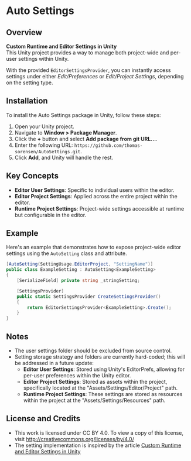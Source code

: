 # Auto Settings

## Overview

**Custom Runtime and Editor Settings in Unity**  
This Unity project provides a way to manage both project-wide and per-user settings within Unity.

With the provided `EditorSettingsProvider`, you can instantly access settings under either *Edit/Preferences* or *Edit/Project Settings*, depending on the setting type.

## Installation

To install the Auto Settings package in Unity, follow these steps:

1. Open your Unity project.
2. Navigate to **Window > Package Manager**.
3. Click the **+** button and select **Add package from git URL...**.
4. Enter the following URL: `https://github.com/thomas-sorensen/AutoSettings.git`.
5. Click **Add**, and Unity will handle the rest.

## Key Concepts

- **Editor User Settings**: Specific to individual users within the editor.
- **Editor Project Settings**: Applied across the entire project within the editor.
- **Runtime Project Settings**: Project-wide settings accessible at runtime but configurable in the editor.

## Example

Here's an example that demonstrates how to expose project-wide editor settings using the `AutoSetting` class and attribute.

```csharp
[AutoSetting(SettingUsage.EditorProject, "SettingName")]
public class ExampleSetting : AutoSetting<ExampleSetting>
{
	[SerializeField] private string _stringSetting;

	[SettingsProvider]
	public static SettingsProvider CreateSettingsProvider()
	{
		return EditorSettingsProvider<ExampleSetting>.Create();
	}
}
```

## Notes
- The user settings folder should be excluded from source control.
- Setting storage strategy and folders are currently hard-coded; this will be addressed in a future update:
  - **Editor User Settings**: Stored using Unity's EditorPrefs, allowing for per-user preferences within the Unity editor.
  - **Editor Project Settings**: Stored as assets within the project, specifically located at the "Assets/Settings/Editor/Project" path.
  - **Runtime Project Settings**: These settings are stored as resources within the project at the "Assets/Settings/Resources" path.

## License and Credits
- This work is licensed under CC BY 4.0. To view a copy of this license, visit http://creativecommons.org/licenses/by/4.0/
- The setting implementation is inspired by the article [Custom Runtime and Editor Settings in Unity](https://HextantStudios.com/unity-custom-settings)

